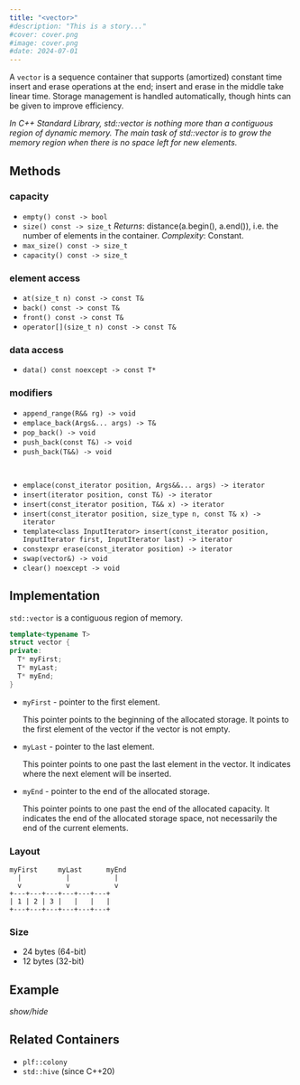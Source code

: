```yaml
---
title: "<vector>"
#description: "This is a story..."
#cover: cover.png
#image: cover.png
#date: 2024-07-01
---
```


A `vector` is a sequence container that supports (amortized) constant time
insert and erase operations at the end; insert and erase in the middle take
linear time. Storage management is handled automatically, though hints can be
given to improve efficiency.

_In C++ Standard Library, std::vector is nothing more than a contiguous region
of dynamic memory. The main task of std::vector is to grow the memory region
when there is no space left for new elements._

## Methods

### capacity

- `empty() const -> bool`
- `size() const -> size_t` _Returns_: distance(a.begin(), a.end()), i.e. the
  number of elements in the container. _Complexity_: Constant.
- `max_size() const -> size_t`
- `capacity() const -> size_t`

### element access

- `at(size_t n) const -> const T&`
- `back() const -> const T&`
- `front() const -> const T&`
- `operator[](size_t n) const -> const T&`

### data access

- `data() const noexcept -> const T*`

### modifiers

- `append_range(R&& rg) -> void`
- `emplace_back(Args&... args) -> T&`
- `pop_back() -> void`
- `push_back(const T&) -> void`
- `push_back(T&&) -> void`

` `

- `emplace(const_iterator position, Args&&... args) -> iterator`
- `insert(iterator position, const T&) -> iterator`
- `insert(const_iterator position, T&& x) -> iterator`
- `insert(const_iterator position, size_type n, const T& x) -> iterator`
- `template<class InputIterator> insert(const_iterator position, InputIterator first, InputIterator last) -> iterator`
- `constexpr erase(const_iterator position) -> iterator`
- `swap(vector&) -> void`
- `clear() noexcept -> void`

## Implementation

`std::vector` is a contiguous region of memory.

```cpp
template<typename T>
struct vector {
private:
  T* myFirst;
  T* myLast;
  T* myEnd;
}
```

- `myFirst` - pointer to the first element.

  This pointer points to the beginning of the allocated storage. It points to
  the first element of the vector if the vector is not empty.

- `myLast` - pointer to the last element.

  This pointer points to one past the last element in the vector. It indicates
  where the next element will be inserted.

- `myEnd` - pointer to the end of the allocated storage.

  This pointer points to one past the end of the allocated capacity. It
  indicates the end of the allocated storage space, not necessarily the end of
  the current elements.

### Layout

```
myFirst     myLast      myEnd
  |           |           |
  v           v           v
+---+---+---+---+---+---+
| 1 | 2 | 3 |   |   |   |
+---+---+---+---+---+---+

```

### Size

- 24 bytes (64-bit)
- 12 bytes (32-bit)

## Example

_show/hide_

## Related Containers

- `plf::colony`
- `std::hive` (since C++20)
